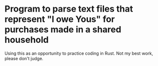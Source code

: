 # Program to parse text files that represent "I owe Yous" for purchases made in a shared household

Using this as an opportunity to practice coding in Rust. Not my best work, please don't judge.